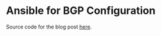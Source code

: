 # Ansible for BGP Configuration

Source code for the blog post [here](https://billgrant.io/post/2019-01-23-ansiblenet-2/).